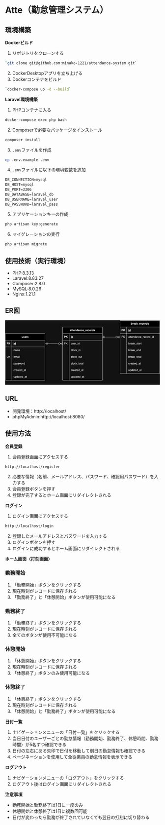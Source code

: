# Atte（勤怠管理システム）

## 環境構築

**Dockerビルド**
1. リポジトリをクローンする
```bash
`git clone git@github.com:minako-1221/attendance-system.git`
```
2. DockerDesktopアプリを立ち上げる
3. Dockerコンテナをビルド
```bash
`docker-compose up -d --build`
```

**Laravel環境構築**
1. PHPコンテナに入る
```bash
docker-compose exec php bash
```
2. Composerで必要なパッケージをインストール
```bash
composer install
```
3. `.env`ファイルを作成
```bash
cp .env.example .env
```
4. `.env`ファイルに以下の環境変数を追加
``` text
DB_CONNECTION=mysql
DB_HOST=mysql
DB_PORT=3306
DB_DATABASE=laravel_db
DB_USERNAME=laravel_user
DB_PASSWORD=laravel_pass
```
5. アプリケーションキーの作成
``` bash
php artisan key:generate
```
6. マイグレーションの実行
``` bash
php artisan migrate
```

## 使用技術（実行環境）

- PHP:8.3.13
- Laravel:8.83.27
- Composer:2.8.0
- MySQL:8.0.26
- Nginx:1.21.1

## ER図

![ER Diagram](./images/Atto.drawio.png)

## URL

- 開発環境：http://localhost/
- phpMyAdmin:http://localhost:8080/

## 使用方法

**会員登録**

1. 会員登録画面にアクセスする
```bash
http://localhost/register
```
2. 必要な情報（名前、メールアドレス、パスワード、確認用パスワード）を入力する
3. 会員登録ボタンを押す
4. 登録が完了するとホーム画面にリダイレクトされる

**ログイン**

1. ログイン画面にアクセスする
```bash
http://localhost/login
```
2. 登録したメールアドレスとパスワードを入力する
3. ログインボタンを押す
4. ログインに成功するとホーム画面にリダイレクトされる

**ホーム画面（打刻画面）**

### 勤務開始
1. 「勤務開始」ボタンをクリックする
2. 現在時刻がレコードに保存される
3. 「勤務終了」と「休憩開始」ボタンが使用可能になる

### 勤務終了
1. 「勤務終了」ボタンをクリックする
2. 現在時刻がレコードに保存される
3. 全てのボタンが使用不可能になる

### 休憩開始
1. 「休憩開始」ボタンをクリックする
2. 現在時刻がレコードに保存される
3. 「休憩終了」ボタンのみ使用可能になる

### 休憩終了
1. 「休憩終了」ボタンをクリックする
2. 現在時刻がレコードに保存される
3. 「休憩開始」と「勤務終了」ボタンが使用可能になる

**日付一覧**

1. ナビゲーションメニューの「日付一覧」をクリックする
2. 当日日付のユーザーごとの勤怠情報（勤務開始、勤務終了、休憩時間、勤務時間）が5名ずつ確認できる
3. 日付の左右にある矢印で日付を移動して別日の勤怠情報も確認できる
4. ページネーションを使用して全従業員の勤怠情報を表示できる

**ログアウト**

1. ナビゲーションメニューの「ログアウト」をクリックする
2. ログアウト後はログイン画面にリダイレクトされる

**注意事項**

- 勤務開始と勤務終了は1日に一度のみ
- 休憩開始と休憩終了は1日に複数回可能
- 日付が変わったら勤務が終了されていなくても翌日の打刻に切り替わる